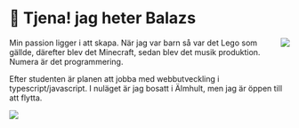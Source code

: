 
# 👋 Tjena! jag heter Balazs

<img align="right" src="https://github-readme-stats.vercel.app/api/top-langs/?username=Balazs-topg&layout=compact&theme=dark"/>

Min passion ligger i att skapa. När jag var barn så var det Lego som gällde, därefter blev det Minecraft, sedan blev det musik produktion. Numera är det programmering.

Efter studenten är planen att jobba med webbutveckling i typescript/javascript. I nuläget är jag bosatt i Älmhult, men jag är öppen till att flytta.

<img align="left" src="https://skillicons.dev/icons?i=ts,js,html,css,react,nextjs,astro,vite,express,nodejs,bun,tailwind,mongodb,mysql,postgresql,vscode,git,github,postman,docker,vercel,ps&perline=8"/>
